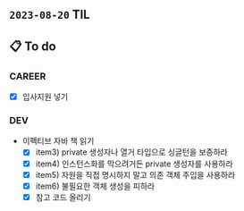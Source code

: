 ## `2023-08-20` TIL

## 📋 To do

### CAREER
- [x] 입사지원 넣기

### DEV
- 이펙티브 자바 책 읽기
  - [x] item3) private 생성자나 열거 타입으로 싱글턴을 보증하라
  - [x] item4) 인스턴스화를 막으려거든 private 생성자를 사용하라
  - [x] item5) 자원을 직접 명시하지 말고 의존 객체 주입을 사용하라
  - [x] item6) 불필요한 객체 생성을 피하라
  - [x] 참고 코드 올리기